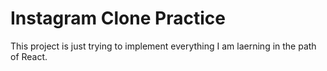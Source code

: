 # Instagram Clone Practice
 This project is just trying to implement everything I am laerning in the path of React.
